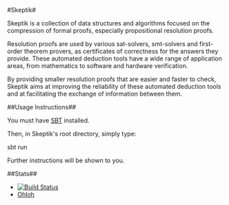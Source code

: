 #Skeptik#

Skeptik is a collection of data structures and algorithms focused on the compression of formal proofs, especially propositional resolution proofs. 

Resolution proofs are used by various sat-solvers, smt-solvers and first-order theorem provers, as certificates of correctness for the answers they provide.
These automated deduction tools have a wide range of application areas, from mathematics to software and hardware verification.

By providing smaller resolution proofs that are easier and faster to check, Skeptik aims at improving the reliability of these automated deduction tools and at facilitating the exchange of information between them.


##Usage Instructions##

You must have [SBT](https://github.com/harrah/xsbt/wiki/Getting-Started-Setup) installed.

Then, in Skeptik's root directory, simply type:

  sbt run

Further instructions will be shown to you.


##Stats##

* [![Build Status](https://buildhive.cloudbees.com/job/Paradoxika/job/Skeptik/badge/icon)](https://buildhive.cloudbees.com/job/Paradoxika/job/Skeptik/)
* [Ohloh](https://www.ohloh.net/p/Skeptik)